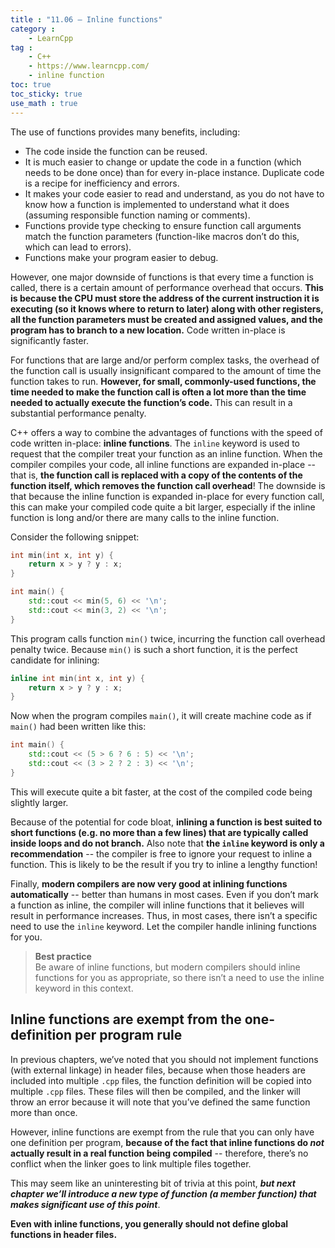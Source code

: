 ```yaml
---
title : "11.06 — Inline functions"
category :
    - LearnCpp
tag : 
    - C++
    - https://www.learncpp.com/
    - inline function
toc: true  
toc_sticky: true 
use_math : true
---
```



The use of functions provides many benefits, including:

- The code inside the function can be reused.
- It is much easier to change or update the code in a function (which needs to be done once) than for every in-place instance. Duplicate code is a recipe for inefficiency and errors.
- It makes your code easier to read and understand, as you do not have to know how a function is implemented to understand what it does (assuming responsible function naming or comments).
- Functions provide type checking to ensure function call arguments match the function parameters (function-like macros don’t do this, which can lead to errors).
- Functions make your program easier to debug.

However, one major downside of functions is that every time a function is called, there is a certain amount of performance overhead that occurs. **This is because the CPU must store the address of the current instruction it is executing (so it knows where to return to later) along with other registers, all the function parameters must be created and assigned values, and the program has to branch to a new location.** Code written in-place is significantly faster.

For functions that are large and/or perform complex tasks, the overhead of the function call is usually insignificant compared to the amount of time the function takes to run. **However, for small, commonly-used functions, the time needed to make the function call is often a lot more than the time needed to actually execute the function’s code.** This can result in a substantial performance penalty.

C++ offers a way to combine the advantages of functions with the speed of code written in-place: **inline functions**. The `inline` keyword is used to request that the compiler treat your function as an inline function. When the compiler compiles your code, all inline functions are expanded in-place -- that is, **the function call is replaced with a copy of the contents of the function itself, which removes the function call overhead**! The downside is that because the inline function is expanded in-place for every function call, this can make your compiled code quite a bit larger, especially if the inline function is long and/or there are many calls to the inline function.

Consider the following snippet:

```c++
int min(int x, int y) {
    return x > y ? y : x;
}

int main() {
    std::cout << min(5, 6) << '\n';
    std::cout << min(3, 2) << '\n';
}
```

This program calls function `min()` twice, incurring the function call overhead penalty twice. Because `min()` is such a short function, it is the perfect candidate for inlining:

```c++
inline int min(int x, int y) {
    return x > y ? y : x;
}
```

Now when the program compiles `main()`, it will create machine code as if `main()` had been written like this:

```c++
int main() {
    std::cout << (5 > 6 ? 6 : 5) << '\n';
    std::cout << (3 > 2 ? 2 : 3) << '\n';
}
```

This will execute quite a bit faster, at the cost of the compiled code being slightly larger.

Because of the potential for code bloat, **inlining a function is best suited to short functions (e.g. no more than a few lines) that are typically called inside loops and do not branch.** Also note that **the `inline` keyword is only a recommendation** -- the compiler is free to ignore your request to inline a function. This is likely to be the result if you try to inline a lengthy function!

Finally, **modern compilers are now very good at inlining functions automatically** -- better than humans in most cases. Even if you don’t mark a function as inline, the compiler will inline functions that it believes will result in performance increases. Thus, in most cases, there isn’t a specific need to use the `inline` keyword. Let the compiler handle inlining functions for you.

>**Best practice**  
Be aware of inline functions, but modern compilers should inline functions for you as appropriate, so there isn’t a need to use the inline keyword in this context.


## Inline functions are exempt from the one-definition per program rule

In previous chapters, we’ve noted that you should not implement functions (with external linkage) in header files, because when those headers are included into multiple `.cpp` files, the function definition will be copied into multiple `.cpp` files. These files will then be compiled, and the linker will throw an error because it will note that you’ve defined the same function more than once.

However, inline functions are exempt from the rule that you can only have one definition per program, **because of the fact that inline functions do *not* actually result in a real function being compiled** -- therefore, there’s no conflict when the linker goes to link multiple files together.

This may seem like an uninteresting bit of trivia at this point, ***but next chapter we’ll introduce a new type of function (a member function) that makes significant use of this point***.

**Even with inline functions, you generally should not define global functions in header files.**